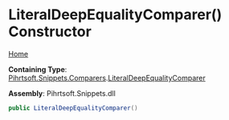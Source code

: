 # LiteralDeepEqualityComparer\(\) Constructor

[Home](../../../../../README.md#_top)

**Containing Type**: [Pihrtsoft.Snippets.Comparers](../../README.md#_top)\.[LiteralDeepEqualityComparer](../README.md#_top)

**Assembly**: Pihrtsoft\.Snippets\.dll

```csharp
public LiteralDeepEqualityComparer()
```

